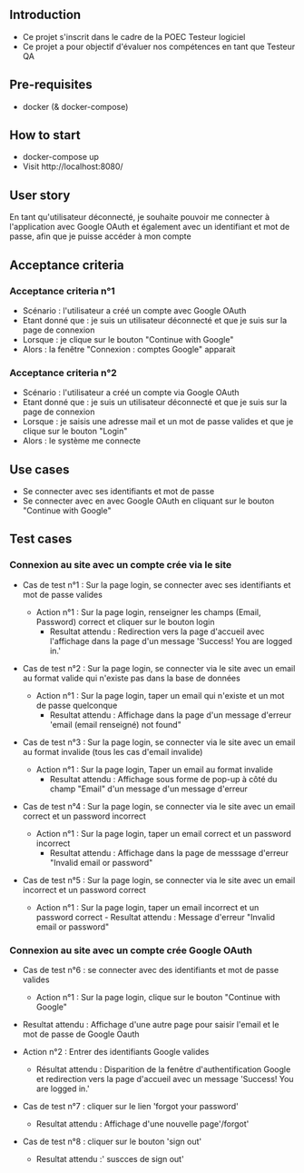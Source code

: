 ## Introduction

- Ce projet s'inscrit dans le cadre de la POEC Testeur logiciel
- Ce projet a pour objectif d'évaluer nos compétences en tant que Testeur QA

## Pre-requisites
- docker (& docker-compose)

## How to start
- docker-compose up
- Visit http://localhost:8080/

## User story
En tant qu'utilisateur déconnecté, je souhaite pouvoir me connecter à l'application avec Google OAuth et également avec un identifiant et mot de passe, afin que je puisse accéder à mon compte

## Acceptance criteria
### Acceptance criteria n°1
- Scénario : l'utilisateur a créé un compte avec Google OAuth
- Etant donné que : je suis un utilisateur déconnecté et que je suis sur la page de connexion
- Lorsque : je clique sur le bouton "Continue with Google"
- Alors : la fenêtre "Connexion : comptes Google" apparait

### Acceptance criteria n°2
- Scénario : l'utilisateur a créé un compte via Google OAuth
- Etant donné que : je suis un utilisateur déconnecté et que je suis sur la page de connexion
- Lorsque : je saisis une adresse mail et un mot de passe valides et que je clique sur le bouton "Login"
- Alors : le système me connecte

## Use cases
- Se connecter avec ses identifiants et mot de passe
- Se connecter avec en avec Google OAuth en cliquant sur le bouton "Continue with Google"

## Test cases

### Connexion au site avec un compte crée via le site
- Cas de test n°1 : Sur la page login, se connecter avec ses identifiants et mot de passe valides 
  - Action n°1 : Sur la page login, renseigner les champs (Email, Password) correct et cliquer sur le bouton login
    - Resultat attendu : Redirection vers la page d'accueil avec l'affichage dans la page d'un message 'Success! You are logged in.'

- Cas de test n°2 : Sur la page login, se connecter via le site avec un email au format valide qui n'existe pas dans la base de données
  - Action n°1 : Sur la page login, taper un email qui n'existe et un mot de passe quelconque
    - Resultat attendu : Affichage dans la page d'un message d'erreur 'email (email renseigné) not found"
  
- Cas de test n°3 : Sur la page login, se connecter via le site avec un email au format invalide (tous les cas d'email invalide)
  - Action n°1 : Sur la page login, Taper un email au format invalide
    - Resultat attendu : Affichage sous forme de pop-up à côté du champ "Email" d'un message d'un message d'erreur 
    
- Cas de test n°4 : Sur la page login, se connecter via le site avec un email correct et un password incorrect 
  - Action n°1 : Sur la page login, taper un email correct et un password incorrect
    - Resultat attendu : Affichage dans la page de messsage d'erreur "Invalid email or password"

- Cas de test n°5 : Sur la page login, se connecter via le site avec un email incorrect et un password correct
  - Action n°1 : Sur la page login, taper un email incorrect et un password correct
        - Resultat attendu : Message d'erreur "Invalid email or password"


### Connexion au site avec un compte crée Google OAuth
- Cas de test n°6 : se connecter avec des identifiants et mot de passe valides 
  - Action n°1 : Sur la page login, clique sur le bouton "Continue with Google"
 - Resultat attendu : Affichage d'une autre page pour saisir l'email et le mot de passe de Google Oauth
  - Action n°2 : Entrer des identifiants Google valides 
    - Résultat attendu : Disparition de la fenêtre d'authentification Google et redirection vers la page d'accueil avec un message 'Success! You are logged in.' 





- Cas de test n°7 : cliquer sur le lien 'forgot your password'
  - Resultat attendu : Affichage d'une nouvelle page'/forgot'

- Cas de test n°8 : cliquer sur le bouton 'sign out' 
  - Resultat attendu :' suscces de sign out'